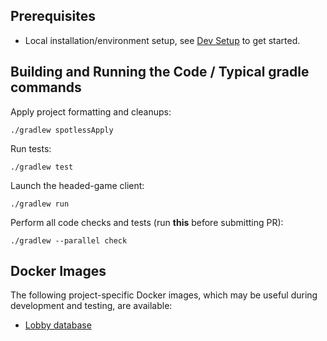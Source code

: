 ## Prerequisites

- Local installation/environment setup, see [Dev Setup](setup/dev_setup.md) to get started.


## Building and Running the Code  / Typical gradle commands

Apply project formatting and cleanups:
```
./gradlew spotlessApply
```

Run tests:
```
./gradlew test
```

Launch the headed-game client:
```
./gradlew run 
```

Perform all code checks and tests (run **this** before submitting PR):
```
./gradlew --parallel check
```

## Docker Images

The following project-specific Docker images, which may be useful during development and testing, are available:

  - [Lobby database](https://github.com/triplea-game/triplea/tree/master/lobby-db/Dockerfile)

